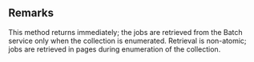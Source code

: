 ## Remarks  
 This method returns immediately; the jobs are retrieved from the Batch service only when the collection is enumerated.             Retrieval is non-atomic; jobs are retrieved in pages during enumeration of the collection.
